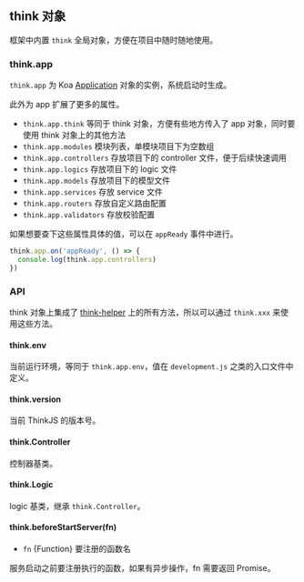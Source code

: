 ## think 对象

框架中内置 `think` 全局对象，方便在项目中随时随地使用。

### think.app

`think.app` 为 Koa [Application](https://github.com/koajs/koa/blob/master/lib/application.js#L61) 对象的实例，系统启动时生成。

此外为 app 扩展了更多的属性。

* `think.app.think` 等同于 think 对象，方便有些地方传入了 app 对象，同时要使用 think 对象上的其他方法
* `think.app.modules` 模块列表，单模块项目下为空数组
* `think.app.controllers` 存放项目下的 controller 文件，便于后续快速调用
* `think.app.logics` 存放项目下的 logic 文件
* `think.app.models` 存放项目下的模型文件
* `think.app.services` 存放 service 文件
* `think.app.routers` 存放自定义路由配置
* `think.app.validators` 存放校验配置

如果想要查下这些属性具体的值，可以在 `appReady` 事件中进行。

```js
think.app.on('appReady', () => {
  console.log(think.app.controllers)
})
```

### API

think 对象上集成了 [think-helper](https://github.com/thinkjs/think-helper) 上的所有方法，所以可以通过 `think.xxx` 来使用这些方法。

#### think.env

当前运行环境，等同于 `think.app.env`，值在 `development.js` 之类的入口文件中定义。

#### think.version

当前 ThinkJS 的版本号。

#### think.Controller

控制器基类。

#### think.Logic

logic 基类，继承 `think.Controller`。

<!-- #### think.controller(name, ctx, m)

* `name` {String} 控制器名称
* `ctx` {Object} Koa ctx 对象
* `m` {String} 模块名，多模块项目下使用

获取控制器的实例，不存在则报错。 -->

#### think.beforeStartServer(fn)

* `fn` {Function} 要注册的函数名

服务启动之前要注册执行的函数，如果有异步操作，fn 需要返回 Promise。
